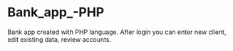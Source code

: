 # Bank_app_-PHP
Bank app created with PHP language. After login you can enter new client, edit existing data, review accounts.
